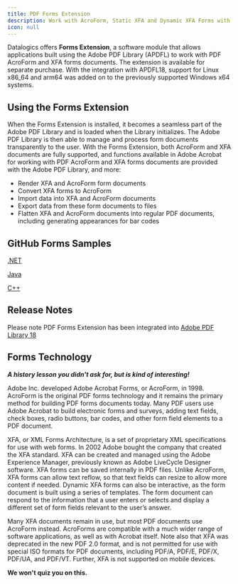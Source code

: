 ```yaml
---
title: PDF Forms Extension
description: Work with AcroForm, Static XFA and Dynamic XFA Forms with Adobe PDF Library
icon: null
---
```


Datalogics offers **Forms Extension**, a software module that allows applications built using the Adobe PDF Library (APDFL) to work with PDF AcroForm and XFA forms documents. The extension is available for separate purchase. With the integration with APDFL18, support for Linux x86\_64 and arm64 was added on to the previously supported Windows x64 systems.

## Using the Forms Extension

When the Forms Extension is installed, it becomes a seamless part of the Adobe PDF Library and is loaded when the Library initializes. The Adobe PDF Library is then able to manage and process form documents transparently to the user. With the Forms Extension, both AcroForm and XFA documents are fully supported, and functions available in Adobe Acrobat for working with PDF AcroForm and XFA forms documents are provided with the Adobe PDF Library, and more:

- Render XFA and AcroForm form documents
- Convert XFA forms to AcroForm
- Import data into XFA and AcroForm documents
- Export data from these form documents to files
- Flatten XFA and AcroForm documents into regular PDF documents, including generating appearances for bar codes

## GitHub Forms Samples

[.NET](https://github.com/datalogics/apdfl-csharp-dotnet-samples/tree/main/Forms)

[Java](https://github.com/datalogics/apdfl-java-maven-samples/tree/main/Forms)

[C++](https://github.com/datalogics/apdfl-cplusplus-samples/tree/main/Forms)

## Release Notes

Please note PDF Forms Extension has been integrated into [Adobe PDF Library 18](/adobe-pdf-library)

## Forms Technology

**_A history lesson you didn't ask for, but is kind of interesting!_**

Adobe Inc. developed Adobe Acrobat Forms, or AcroForm, in 1998.  AcroForm is the original PDF forms technology and it remains the primary method for building PDF forms documents today. Many PDF users use Adobe Acrobat to build electronic forms and surveys, adding text fields, check boxes, radio buttons, bar codes, and other form field elements to a PDF document.

XFA, or XML Forms Architecture, is a set of proprietary XML specifications for use with web forms. In 2002 Adobe bought the company that created the XFA standard. XFA can be created and managed using the Adobe Experience Manager, previously known as Adobe LiveCycle Designer software. XFA forms can be saved internally in PDF files. Unlike AcroForm, XFA forms can allow text reflow, so that text fields can resize to allow more content if needed. Dynamic XFA forms can also be interactive, as the form document is built using a series of templates. The form document can respond to the information that a user enters or selects and display a different set of form fields relevant to the user’s answer.

Many XFA documents remain in use, but most PDF documents use AcroForm instead. AcroForms are compatible with a much wider range of software applications, as well as with Acrobat itself. Note also that XFA was deprecated in the new PDF 2.0 format, and is not permitted for use with special ISO formats for PDF documents, including PDF/A, PDF/E, PDF/X, PDF/UA, and PDF/VT. Further, XFA is not supported on mobile devices.

**We won't quiz you on this.**

## [](/adobe-pdf-library/release-notes)
